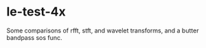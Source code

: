 # le-test-4x
Some comparisons of rfft, stft, and wavelet transforms, and a butter bandpass sos func.
